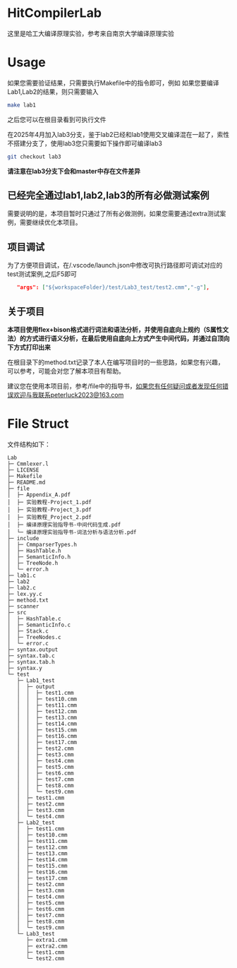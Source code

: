# HitCompilerLab
这里是哈工大编译原理实验，参考来自南京大学编译原理实验



# Usage
如果您需要验证结果，只需要执行Makefile中的指令即可，例如
如果您要编译Lab1,Lab2的结果，则只需要输入
```bash
make lab1
```
之后您可以在根目录看到可执行文件

在2025年4月加入lab3分支，鉴于lab2已经和lab1使用交叉编译混在一起了，索性不搭建分支了，使用lab3您只需要如下操作即可编译lab3
```bash
git checkout lab3
```

**请注意在lab3分支下会和master中存在文件差异**

## 已经完全通过lab1,lab2,lab3的所有必做测试案例
需要说明的是，本项目暂时只通过了所有必做测例，如果您需要通过extra测试案例，需要继续优化本项目。

## 项目调试
为了方便项目调试，在/.vscode/launch.json中修改可执行路径即可调试对应的test测试案例,之后F5即可
```json
   "args": ["${workspaceFolder}/test/Lab3_test/test2.cmm","-g"], 
```
## 关于项目

**本项目使用flex+bison格式进行词法和语法分析，并使用自底向上规约（S属性文法）的方式进行语义分析，在最后使用自底向上方式产生中间代码，并通过自顶向下方式打印出来** 

在根目录下的method.txt记录了本人在编写项目时的一些思路，如果您有兴趣，可以参考，可能会对您了解本项目有帮助。

建议您在使用本项目前，参考/file中的指导书，如果您有任何疑问或者发现任何错误欢迎与我联系peterluck2023@163.com

# File Struct
文件结构如下：
```
Lab
├─ Cmmlexer.l
├─ LICENSE
├─ Makefile
├─ README.md
├─ file
│  ├─ Appendix_A.pdf
│  ├─ 实验教程-Project_1.pdf
│  ├─ 实验教程-Project_3.pdf
│  ├─ 实验教程_Project_2.pdf
│  ├─ 编译原理实验指导书-中间代码生成.pdf
│  └─ 编译原理实验指导书-词法分析与语法分析.pdf
├─ include
│  ├─ CmmparserTypes.h
│  ├─ HashTable.h
│  ├─ SemanticInfo.h
│  ├─ TreeNode.h
│  └─ error.h
├─ lab1.c
├─ lab2
├─ lab2.c
├─ lex.yy.c
├─ method.txt
├─ scanner
├─ src
│  ├─ HashTable.c
│  ├─ SemanticInfo.c
│  ├─ Stack.c
│  ├─ TreeNodes.c
│  └─ error.c
├─ syntax.output
├─ syntax.tab.c
├─ syntax.tab.h
├─ syntax.y
└─ test
   ├─ Lab1_test
   │  ├─ output
   │  │  ├─ test1.cmm
   │  │  ├─ test10.cmm
   │  │  ├─ test11.cmm
   │  │  ├─ test12.cmm
   │  │  ├─ test13.cmm
   │  │  ├─ test14.cmm
   │  │  ├─ test15.cmm
   │  │  ├─ test16.cmm
   │  │  ├─ test17.cmm
   │  │  ├─ test2.cmm
   │  │  ├─ test3.cmm
   │  │  ├─ test4.cmm
   │  │  ├─ test5.cmm
   │  │  ├─ test6.cmm
   │  │  ├─ test7.cmm
   │  │  ├─ test8.cmm
   │  │  └─ test9.cmm
   │  ├─ test1.cmm
   │  ├─ test2.cmm
   │  ├─ test3.cmm
   │  └─ test4.cmm
   ├─ Lab2_test
   │  ├─ test1.cmm
   │  ├─ test10.cmm
   │  ├─ test11.cmm
   │  ├─ test12.cmm
   │  ├─ test13.cmm
   │  ├─ test14.cmm
   │  ├─ test15.cmm
   │  ├─ test16.cmm
   │  ├─ test17.cmm
   │  ├─ test2.cmm
   │  ├─ test3.cmm
   │  ├─ test4.cmm
   │  ├─ test5.cmm
   │  ├─ test6.cmm
   │  ├─ test7.cmm
   │  ├─ test8.cmm
   │  └─ test9.cmm
   └─ Lab3_test
      ├─ extra1.cmm
      ├─ extra2.cmm
      ├─ test1.cmm
      └─ test2.cmm

```
